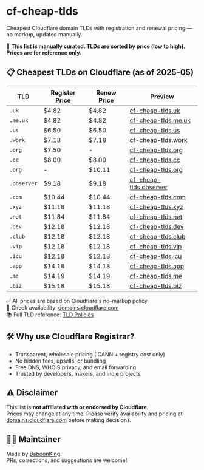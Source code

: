 # cf-cheap-tlds

Cheapest Cloudflare domain TLDs with registration and renewal pricing — no markup, updated manually.

📌 **This list is manually curated. TLDs are sorted by price (low to high). Prices are for reference only.**

## 📋 Cheapest TLDs on Cloudflare (as of 2025-05)

| TLD         | Register Price | Renew Price | Preview                                                                                |
| ----------- | -------------- | ----------- | -------------------------------------------------------------------------------------- |
| `.uk`       | $4.82          | $4.82       | [cf-cheap-tlds.uk](https://domains.cloudflare.com?domain=cf-cheap-tlds.uk)             |
| `.me.uk`    | $4.82          | $4.82       | [cf-cheap-tlds.me.uk](https://domains.cloudflare.com?domain=cf-cheap-tlds.me.uk)       |
| `.us`       | $6.50          | $6.50       | [cf-cheap-tlds.us](https://domains.cloudflare.com?domain=cf-cheap-tlds.us)             |
| `.work`     | $7.18          | $7.18       | [cf-cheap-tlds.work](https://domains.cloudflare.com?domain=cf-cheap-tlds.work)         |
| `.org`      | $7.50          | -           | [cf-cheap-tlds.org](https://domains.cloudflare.com?domain=cf-cheap-tlds.org)           |
| `.cc`       | $8.00          | $8.00       | [cf-cheap-tlds.cc](https://domains.cloudflare.com?domain=cf-cheap-tlds.cc)             |
| `.org`      | -              | $10.11      | [cf-cheap-tlds.org](https://domains.cloudflare.com?domain=cf-cheap-tlds.org)           |
| `.observer` | $9.18          | $9.18       | [cf-cheap-tlds.observer](https://domains.cloudflare.com?domain=cf-cheap-tlds.observer) |
| `.com`      | $10.44         | $10.44      | [cf-cheap-tlds.com](https://domains.cloudflare.com?domain=cf-cheap-tlds.com)           |
| `.xyz`      | $11.18         | $11.18      | [cf-cheap-tlds.xyz](https://domains.cloudflare.com?domain=cf-cheap-tlds.xyz)           |
| `.net`      | $11.84         | $11.84      | [cf-cheap-tlds.net](https://domains.cloudflare.com?domain=cf-cheap-tlds.net)           |
| `.dev`      | $12.18         | $12.18      | [cf-cheap-tlds.dev](https://domains.cloudflare.com?domain=cf-cheap-tlds.dev)           |
| `.club`     | $12.18         | $12.18      | [cf-cheap-tlds.club](https://domains.cloudflare.com?domain=cf-cheap-tlds.club)         |
| `.vip`      | $12.18         | $12.18      | [cf-cheap-tlds.vip](https://domains.cloudflare.com?domain=cf-cheap-tlds.vip)           |
| `.icu`      | $12.18         | $12.18      | [cf-cheap-tlds.icu](https://domains.cloudflare.com?domain=cf-cheap-tlds.icu)           |
| `.app`      | $14.18         | $14.18      | [cf-cheap-tlds.app](https://domains.cloudflare.com?domain=cf-cheap-tlds.app)           |
| `.me`       | $14.19         | $14.19      | [cf-cheap-tlds.me](https://domains.cloudflare.com?domain=cf-cheap-tlds.me)             |
| `.biz`      | $15.18         | $15.18      | [cf-cheap-tlds.biz](https://domains.cloudflare.com?domain=cf-cheap-tlds.biz)           |

✅ All prices are based on Cloudflare's no-markup policy  
🔎 Check availability: [domains.cloudflare.com](https://domains.cloudflare.com/)  
📚 Full TLD reference: [TLD Policies](https://domains.cloudflare.com/tlds)

## 🛠️ Why use Cloudflare Registrar?

- Transparent, wholesale pricing (ICANN + registry cost only)
- No hidden fees, upsells, or bundling
- Free DNS, WHOIS privacy, and email forwarding
- Trusted by developers, makers, and indie projects

## ⚠️ Disclaimer

This list is **not affiliated with or endorsed by Cloudflare**.  
Prices may change at any time. Please verify availability and pricing at [domains.cloudflare.com](https://domains.cloudflare.com/) before making decisions.

## 🧑‍💻 Maintainer

Made by [BaboonKing](https://github.com/baboon-king).  
PRs, corrections, and suggestions are welcome!
